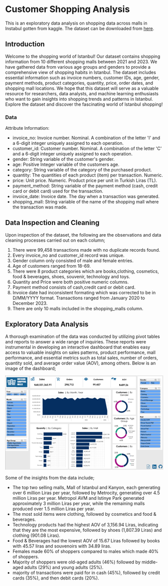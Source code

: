 # Customer Shopping Analysis
This is an exploratory data analysis on shopping data across malls in Instabul gotten from kaggle. The dataset can be downloaded from [here](https://www.kaggle.com/datasets/mehmettahiraslan/customer-shopping-dataset).

## Introduction
Welcome to the shopping world of Istanbul! Our dataset contains shopping information from 10 different shopping malls between 2021 and 2023. We have gathered data from various age groups and genders to provide a comprehensive view of shopping habits in Istanbul. The dataset includes essential information such as invoice numbers, customer IDs, age, gender, payment methods, product categories, quantity, price, order dates, and shopping mall locations. We hope that this dataset will serve as a valuable resource for researchers, data analysts, and machine learning enthusiasts who want to gain insights into shopping trends and patterns in Istanbul. Explore the dataset and discover the fascinating world of Istanbul shopping!

### Data
Attribute Information:

- invoice_no: Invoice number. Nominal. A combination of the letter 'I' and a 6-digit integer uniquely assigned to each operation.
- customer_id: Customer number. Nominal. A combination of the letter 'C' and a 6-digit integer uniquely assigned to each operation.
- gender: String variable of the customer's gender.
- age: Positive Integer variable of the customers age.
- category: String variable of the category of the purchased product.
- quantity: The quantities of each product (item) per transaction. Numeric.
- price: Unit price. Numeric. Product price per unit in Turkish Liras (TL).
- payment_method: String variable of the payment method (cash, credit card or debit card) used for the transaction.
- invoice_date: Invoice date. The day when a transaction was generated.
- shopping_mall: String variable of the name of the shopping mall where the transaction was made.

## Data Inspection and Cleaning
Upon inspection of the dataset, the following are the observations and data cleaning processes carried out on each column;
1. There were 99,458 transactions made with no duplicate records found.
2. Every invoice_no and customer_id record was unique.
3. Gender column only consisted of male and female entries.
4. Age of customers ranged from 18-69.
5. There were 8 product categories which are books,clothing, cosmetics, food & beverages, shoes, souvenir, technology and toys.
6. Quantity and Price were both positive numeric columns.
7. Payment method consists of cash,credit card or debit card.
8. Invoice date had inconsistent formating which was corrected to be in D/MM/YYYY format. Transactions ranged from January 2020 to December 2023.
9. There are only 10 malls included in the shopping_malls column.

## Exploratory Data Analysis
A thorough examination of the data was conducted by utilizing pivot tables and reports to answer a wide range of inquiries. These reports were instrumental in developing an interactive dashboard that enables easy access to valuable insights on sales patterns, product performance, mall performance, and essential metrics such as total sales, number of orders, quantity sold, and average order value (AOV), among others.
Below is an image of the dashboard;

![Dashboard](Images/Dashboard.png)

Some of the insights from the data include;
- The top two selling malls, Mall of Istanbul and Kanyon, each generating over 6 million Liras per year, followed by Metrocity, generating over 4.5 million Liras per year. Metropol AVM and Istinye Park generated approximately 3 million Liras per year, while the remaining malls produced over 1.5 million Liras per year.
- The most sold items were clothing, followed by cosmetics and food & beverages. 
- Technology products had the highest AOV of 3,156.94 Liras, indicating that they are the most expensive, followed by shoes (1,807.39 Liras) and clothing (901.08 Liras).
-  Food & Beverages had the lowest AOV of 15.67 Liras followed by books with 45.57 liras and souvenoirs with 34.89 liras.
- Females made 60% of shoppers compared to males which made 40% of shoppers.
- Majority of shoppers were old-aged adults (46%) followed by middle-aged adults (29%) and young adults (25%).
- majority of transactions were paid for in cash (45%), followed by credit cards (35%), and then debit cards (20%).
